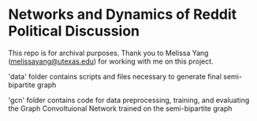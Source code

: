 # Networks and Dynamics of Reddit Political Discussion

This repo is for archival purposes. Thank you to Melissa Yang (melissayang@utexas.edu) for working with me on this project.

'data' folder contains scripts and files necessary to generate final semi-bipartite graph

'gcn' folder contains code for data preprocessing, training, and evaluating the Graph Convoltuional Network trained on the semi-bipartite graph
